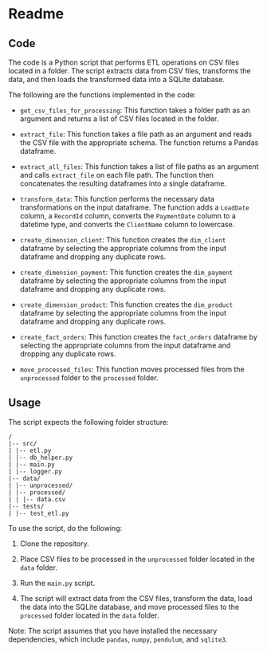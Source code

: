 # Readme

## Code

The code is a Python script that performs ETL operations on CSV files located in a folder. The script extracts data from CSV files, transforms the data, and then loads the transformed data into a SQLite database.

The following are the functions implemented in the code:

- `get_csv_files_for_processing`: This function takes a folder path as an argument and returns a list of CSV files located in the folder.

- `extract_file`: This function takes a file path as an argument and reads the CSV file with the appropriate schema. The function returns a Pandas dataframe.

- `extract_all_files`: This function takes a list of file paths as an argument and calls `extract_file` on each file path. The function then concatenates the resulting dataframes into a single dataframe.

- `transform_data`: This function performs the necessary data transformations on the input dataframe. The function adds a `LoadDate` column, a `RecordId` column, converts the `PaymentDate` column to a datetime type, and converts the `ClientName` column to lowercase.

- `create_dimension_client`: This function creates the `dim_client` dataframe by selecting the appropriate columns from the input dataframe and dropping any duplicate rows.

- `create_dimension_payment`: This function creates the `dim_payment` dataframe by selecting the appropriate columns from the input dataframe and dropping any duplicate rows.

- `create_dimension_product`: This function creates the `dim_product` dataframe by selecting the appropriate columns from the input dataframe and dropping any duplicate rows.

- `create_fact_orders`: This function creates the `fact_orders` dataframe by selecting the appropriate columns from the input dataframe and dropping any duplicate rows.

- `move_processed_files`: This function moves processed files from the `unprocessed` folder to the `processed` folder.

## Usage

The script expects the following folder structure:

```
/
|-- src/
| |-- etl.py
| |-- db_helper.py
| |-- main.py
| |-- logger.py
|-- data/
| |-- unprocessed/
| |-- processed/
| | |-- data.csv
|-- tests/
| |-- test_etl.py
```


To use the script, do the following:

1. Clone the repository.

2. Place CSV files to be processed in the `unprocessed` folder located in the `data` folder.

3. Run the `main.py` script.

4. The script will extract data from the CSV files, transform the data, load the data into the SQLite database, and move processed files to the `processed` folder located in the `data` folder.

Note: The script assumes that you have installed the necessary dependencies, which include `pandas`, `numpy`, `pendulum`, and `sqlite3`.